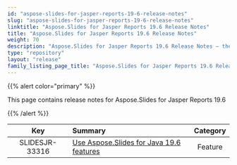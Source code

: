 ```yaml
---
id: "aspose-slides-for-jasper-reports-19-6-release-notes"
slug: "aspose-slides-for-jasper-reports-19-6-release-notes"
linktitle: "Aspose.Slides for Jasper Reports 19.6 Release Notes"
title: "Aspose.Slides for Jasper Reports 19.6 Release Notes"
weight: 70
description: "Aspose.Slides for Jasper Reports 19.6 Release Notes – the latest updates and fixes."
type: "repository"
layout: "release"
family_listing_page_title: "Aspose.Slides for Jasper Reports 19.6 Release Notes"
---
```


{{% alert color="primary" %}} 

This page contains release notes for Aspose.Slides for Jasper Reports 19.6

{{% /alert %}} 

|**Key** |**Summary** |**Category** |
| :-: | :- | :-: |
|SLIDESJR-33316|[Use Aspose.Slides for Java 19.6 features](/slides/java/release-notes/2019/aspose-slides-for-java-19-6-release-notes/)|Feature|

